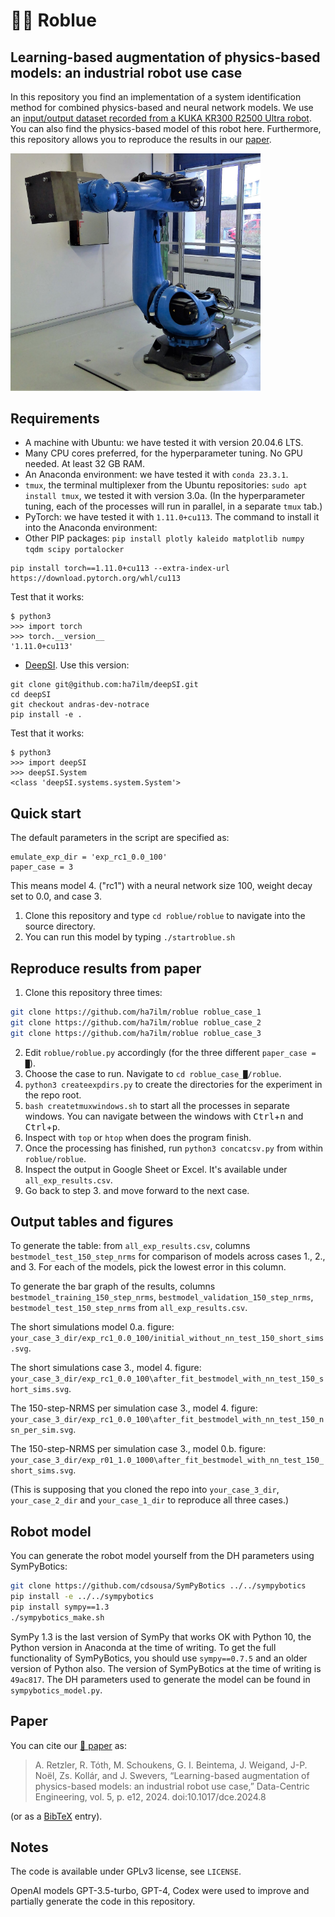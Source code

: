 # 🦾🔵 Roblue

## Learning-based augmentation of physics-based models: an industrial robot use case

In this repository you find an implementation of a system identification method for combined physics-based and neural network models. We use an [input/output dataset recorded from a KUKA KR300 R2500 Ultra robot](https://www.nonlinearbenchmark.org/benchmarks/industrial-robot). You can also find the physics-based model of this robot here. Furthermore, this repository allows you to reproduce the results in our [paper](http://dx.doi.org/10.1017/dce.2024.8).

<img src="roblue.png" width="400px"></img>

## Requirements

- A machine with Ubuntu: we have tested it with version 20.04.6 LTS.
- Many CPU cores preferred, for the hyperparameter tuning. No GPU needed. At least 32 GB RAM.
- An Anaconda environment: we have tested it with `conda 23.3.1`.
- `tmux`, the terminal multiplexer from the Ubuntu repositories: `sudo apt install tmux`, we tested it with version 3.0a. (In the hyperparameter tuning, each of the processes will run in parallel, in a separate `tmux` tab.)
- PyTorch: we have tested it with `1.11.0+cu113`. The command to install it into the Anaconda environment: 
- Other PIP packages: `pip install plotly kaleido matplotlib numpy tqdm scipy portalocker`

```
pip install torch==1.11.0+cu113 --extra-index-url https://download.pytorch.org/whl/cu113
```
Test that it works:
```
$ python3
>>> import torch
>>> torch.__version__
'1.11.0+cu113'
```

- [DeepSI](https://github.com/GerbenBeintema/deepSI). Use this version:
```
git clone git@github.com:ha7ilm/deepSI.git
cd deepSI
git checkout andras-dev-notrace
pip install -e .
```
Test that it works:
```
$ python3
>>> import deepSI
>>> deepSI.System
<class 'deepSI.systems.system.System'>
```

## Quick start

The default parameters in the script are specified as:

    emulate_exp_dir = 'exp_rc1_0.0_100'
    paper_case = 3

This means model 4. ("rc1") with a neural network size 100, weight decay set to 0.0, and case 3.

1. Clone this repository and type `cd roblue/roblue` to navigate into the source directory. 
2. You can run this model by typing `./startroblue.sh`

## Reproduce results from paper

1. Clone this repository three times:

```bash
git clone https://github.com/ha7ilm/roblue roblue_case_1
git clone https://github.com/ha7ilm/roblue roblue_case_2
git clone https://github.com/ha7ilm/roblue roblue_case_3
```

2. Edit `roblue/roblue.py` accordingly (for the three different `paper_case = █`).
3. Choose the case to run. Navigate to `cd roblue_case_█/roblue`.
2. `python3 createexpdirs.py` to create the directories for the experiment in the repo root. 
3. `bash createtmuxwindows.sh` to start all the processes in separate windows. You can navigate between the windows with <kbd>Ctrl</kbd>+<kbd>n</kbd> and <kbd>Ctrl</kbd>+<kbd>p</kbd>.
4. Inspect with `top` or `htop` when does the program finish. 
5. Once the processing has finished, run `python3 concatcsv.py` from within `roblue/roblue`. 
6. Inspect the output in Google Sheet or Excel. It's available under `all_exp_results.csv`.
7. Go back to step 3. and move forward to the next case.

## Output tables and figures

To generate the table: from `all_exp_results.csv`, columns `bestmodel_test_150_step_nrms` for comparison of models across cases 1., 2., and 3. For each of the models, pick the lowest error in this column.

To generate the bar graph of the results, columns `bestmodel_training_150_step_nrms`, `bestmodel_validation_150_step_nrms`, `bestmodel_test_150_step_nrms` from `all_exp_results.csv`.

The short simulations model 0.a. figure: `your_case_3_dir/exp_rc1_0.0_100/initial_without_nn_test_150_short_sims.svg`.

The short simulations case 3., model 4. figure: `your_case_3_dir/exp_rc1_0.0_100\after_fit_bestmodel_with_nn_test_150_short_sims.svg`.

The 150-step-NRMS per simulation case 3., model 4. figure: `your_case_3_dir/exp_rc1_0.0_100\after_fit_bestmodel_with_nn_test_150_nsn_per_sim.svg`.

The 150-step-NRMS per simulation case 3., model 0.b. figure: `your_case_3_dir/exp_r01_1.0_1000\after_fit_bestmodel_with_nn_test_150_short_sims.svg`.

(This is supposing that you cloned the repo into `your_case_3_dir`, `your_case_2_dir` and `your_case_1_dir` to reproduce all three cases.)

## Robot model

You can generate the robot model yourself from the DH parameters using SymPyBotics: 

```bash
git clone https://github.com/cdsousa/SymPyBotics ../../sympybotics
pip install -e ../../sympybotics
pip install sympy==1.3
./sympybotics_make.sh
```

SymPy 1.3 is the last version of SymPy that works OK with Python 10, the Python version in Anaconda at the time of writing. 
To get the full functionality of SymPyBotics, you should use `sympy==0.7.5` and an older version of Python also. 
The version of SymPyBotics at the time of writing is `49ac817`.
The DH parameters used to generate the model can be found in `sympybotics_model.py`.

## Paper <a name="paper"></a>

You can cite our [📜 paper](https://www.cambridge.org/core/journals/data-centric-engineering/article/learningbased-augmentation-of-physicsbased-models-an-industrial-robot-use-case/7AD013ACA2A48761D3F5FD956239B6A4?utm_campaign=shareaholic&utm_medium=copy_link&utm_source=bookmark) as:

> A. Retzler, R. Tóth, M. Schoukens, G. I. Beintema, J. Weigand, J-P. Noël, Zs. Kollár, and J. Swevers, “Learning-based augmentation of physics-based models: an industrial robot use case,” Data-Centric Engineering, vol. 5, p. e12, 2024. doi:10.1017/dce.2024.8

(or as a [BibTeX](https://www.doi2bib.org/bib/10.1017/dce.2024.8) entry).

## Notes

The code is available under GPLv3 license, see `LICENSE`.

OpenAI models GPT-3.5-turbo, GPT-4, Codex were used to improve and partially generate the code in this repository. 
